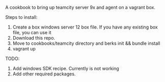 A cookbook to bring up teamcity server 9x and agent on a vagrant box.

Steps to install:

1. Create a box windows server 12 box file. If you have any existing box file, you can use it
2. Download this repo.
3. Move to cookbooks/teamcity directory and berks init &&  bundle install
4. vagrant up


TODO:

1. Add windows SDK recipe. Currently is not working
2. Add other required packages.
